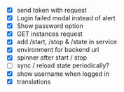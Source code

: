 - [x] send token with request
- [x] Login failed modal instead of alert
- [x] Show password option
- [x] GET instances request
- [x] add /start, /stop & /state in service
- [x] environment for backend url
- [x] spinner after start / stop
- [ ] sync / reload state periodically?
- [x] show username when logged in
- [x] translations